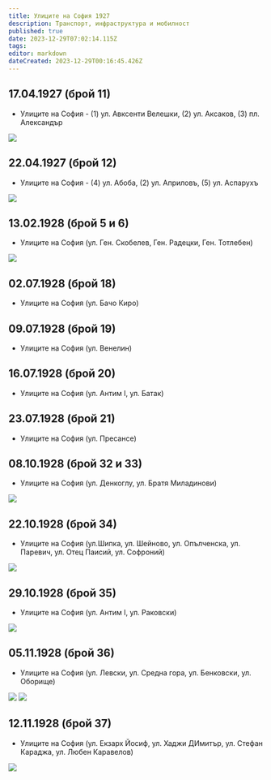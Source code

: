 ```yaml
---
title: Улиците на София 1927
description: Транспорт, инфраструктура и мобилност
published: true
date: 2023-12-29T07:02:14.115Z
tags: 
editor: markdown
dateCreated: 2023-12-29T00:16:45.426Z
---
```



## 17.04.1927 (брой 11)
- Улиците на София - (1) ул. Авксенти Велешки, (2) ул. Аксаков, (3) пл. Александър


<img src="https://drive.google.com/uc?id=13XTAd8HBP8865KfnFGea_r-vg_fD7O7b">

## 22.04.1927 (брой 12)
- Улиците на София - (4) ул. Абоба, (2) ул. Априловъ, (5) ул. Аспарухъ

<img src="https://drive.google.com/uc?id=1DG2ibYrYq1irWUMWAEc_j4MLOEQ1_Fig">



## 13.02.1928 (брой 5 и 6)
- Улиците на София (ул. Ген. Скобелев, Ген. Радецки, Ген. Тотлебен)


<img src="https://drive.google.com/uc?id=16zLZAPYyMNEA9A-3o0K5s-Fd9H0fEQbp">


## 02.07.1928 (брой 18)
- Улиците на София (ул. Бачо Киро)


## 09.07.1928 (брой 19)
- Улиците на София (ул. Венелин)


## 16.07.1928 (брой 20)
- Улиците на София (ул. Антим I, ул. Батак)

## 23.07.1928 (брой 21)
- Улиците на София (ул. Пресансе)

## 08.10.1928 (брой 32 и 33)
- Улиците на София (ул. Денкоглу, ул. Братя Миладинови)

<img src="https://drive.google.com/uc?id=1EFubgjqiRTE__yNZVKy66wmvE0D_ktjR">


## 22.10.1928 (брой 34)
- Улиците на София (ул.Шипка, ул. Шейново, ул. Опълченска, ул. Паревич, ул. Отец Паисий, ул. Софроний)

<img src="https://drive.google.com/uc?id=1EFubgjqiRTE__yNZVKy66wmvE0D_ktjR">

## 29.10.1928 (брой 35)
- Улиците на София (ул. Антим I, ул. Раковски)

<img src="https://drive.google.com/uc?id=1fciXjZzoEb0pNF9o-Om8XePxiz53Mt1J">

## 05.11.1928 (брой 36)
- Улиците на София (ул. Левски, ул. Средна гора, ул. Бенковски, ул. Оборище)

<img src="https://drive.google.com/uc?id=1rD37OoItVd573SwOyqQgE2-qRYBoj4s-">
<img src="https://drive.google.com/uc?id=1Ulym0eWrVLZGN0NgRieqXkvhiBEKfPWG">

## 12.11.1928 (брой 37)
- Улиците на София (ул. Екзарх Йосиф, ул. Хаджи ДИмитър, ул. Стефан Караджа, ул. Любен Каравелов)

<img src="https://drive.google.com/uc?id=1DzBo4u7NqdLufzd1W-KmSwW1Waop9ste">






